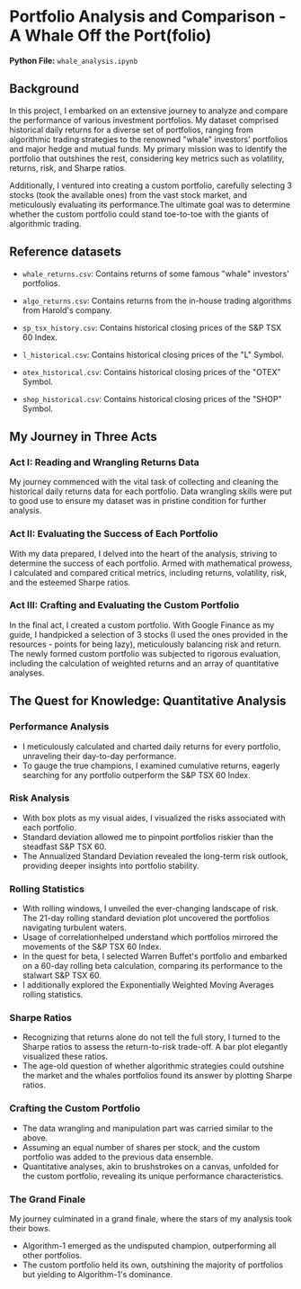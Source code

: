 # Portfolio Analysis and Comparison - A Whale Off the Port(folio)

__Python File:__ `whale_analysis.ipynb`

## Background
In this project, I embarked on an extensive journey to analyze and compare the performance of various investment portfolios. My dataset comprised historical daily returns for a diverse set of portfolios, ranging from algorithmic trading strategies to the renowned "whale" investors' portfolios and major hedge and mutual funds. My primary mission was to identify the portfolio that outshines the rest, considering key metrics such as volatility, returns, risk, and Sharpe ratios.

Additionally, I ventured into creating a custom portfolio, carefully selecting 3 stocks (took the available ones) from the vast stock market, and meticulously evaluating its performance.The ultimate goal was to determine whether the custom portfolio could stand toe-to-toe with the giants of algorithmic trading.

## Reference datasets

* `whale_returns.csv`: Contains returns of some famous "whale" investors' portfolios.

* `algo_returns.csv`: Contains returns from the in-house trading algorithms from Harold's company.

* `sp_tsx_history.csv`: Contains historical closing prices of the S&P TSX 60 Index.

* `l_historical.csv`: Contains historical closing prices of the "L" Symbol.

* `otex_historical.csv`: Contains historical closing prices of the "OTEX" Symbol.

* `shop_historical.csv`: Contains historical closing prices of the "SHOP" Symbol.

## My Journey in Three Acts

### Act I: Reading and Wrangling Returns Data
My journey commenced with the vital task of collecting and cleaning the historical daily returns data for each portfolio. Data wrangling skills were put to good use to ensure my dataset was in pristine condition for further analysis.

### Act II: Evaluating the Success of Each Portfolio
With my data prepared, I delved into the heart of the analysis, striving to determine the success of each portfolio. Armed with mathematical prowess, I calculated and compared critical metrics, including returns, volatility, risk, and the esteemed Sharpe ratios.

### Act III: Crafting and Evaluating the Custom Portfolio
In the final act, I created a custom portfolio. With Google Finance as my guide, I handpicked a selection of 3 stocks (I used the ones provided in the resources - points for being lazy), meticulously balancing risk and return. The newly formed custom portfolio was subjected to rigorous evaluation, including the calculation of weighted returns and an array of quantitative analyses.

## The Quest for Knowledge: Quantitative Analysis

### Performance Analysis

* I meticulously calculated and charted daily returns for every portfolio, unraveling their day-to-day performance.
* To gauge the true champions, I examined cumulative returns, eagerly searching for any portfolio outperform the S&P TSX 60 Index.

### Risk Analysis

* With box plots as my visual aides, I visualized the risks associated with each portfolio.
* Standard deviation allowed me to pinpoint portfolios riskier than the steadfast S&P TSX 60.
* The Annualized Standard Deviation revealed the long-term risk outlook, providing deeper insights into portfolio stability.

### Rolling Statistics
* With rolling windows, I unveiled the ever-changing landscape of risk. The 21-day rolling standard deviation plot uncovered the portfolios navigating turbulent waters.
* Usage of correlationhelped understand which portfolios mirrored the movements of the S&P TSX 60 Index.
* In the quest for beta, I selected Warren Buffet's portfolio and embarked on a 60-day rolling beta calculation, comparing its performance to the stalwart S&P TSX 60.
* I additionally explored the Exponentially Weighted Moving Averages rolling statistics.


### Sharpe Ratios
* Recognizing that returns alone do not tell the full story, I turned to the Sharpe ratios to assess the return-to-risk trade-off. A bar plot elegantly visualized these ratios.
* The age-old question of whether algorithmic strategies could outshine the market and the whales portfolios found its answer by plotting Sharpe ratios.

### Crafting the Custom Portfolio

* The data wrangling and manipulation part was carried similar to the above.
* Assuming an equal number of shares per stock, and the custom portfolio was added to the previous data ensemble.
* Quantitative analyses, akin to brushstrokes on a canvas, unfolded for the custom portfolio, revealing its unique performance characteristics.

### The Grand Finale

My journey culminated in a grand finale, where the stars of my analysis took their bows.

* Algorithm-1 emerged as the undisputed champion, outperforming all other portfolios.
* The custom portfolio held its own, outshining the majority of portfolios but yielding to Algorithm-1's dominance.